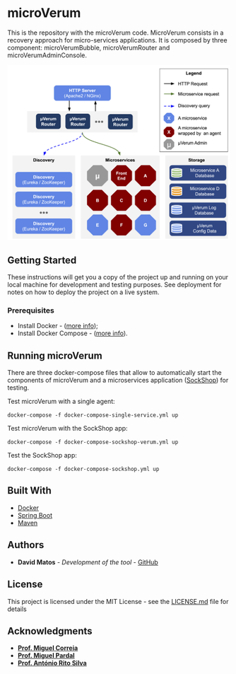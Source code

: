 # microVerum

This is the repository with the microVerum code.
MicroVerum consists in a recovery approach for micro-services applications.
It is composed by three component: microVerumBubble, microVerumRouter and microVerumAdminConsole.


![System architecture of microVerum](doc/micro-verum-arch.png)

## Getting Started

These instructions will get you a copy of the project up and running on your local machine for development and testing purposes. See deployment for notes on how to deploy the project on a live system.

### Prerequisites

 * Install Docker - ([more info](https://docs.docker.com/get-docker/));
 * Install Docker Compose - ([more info](https://docs.docker.com/compose/install/)).



## Running microVerum

There are three docker-compose files that allow to automatically start the components of microVerum and a microservices application ([SockShop](https://github.com/microservices-demo/microservices-demo)) for testing.

Test microVerum with a single agent:
```
docker-compose -f docker-compose-single-service.yml up
```

Test microVerum with the SockShop app:
```
docker-compose -f docker-compose-sockshop-verum.yml up
```

Test the SockShop app:
```
docker-compose -f docker-compose-sockshop.yml up
```


## Built With

* [Docker](https://docs.docker.com)
* [Spring Boot](https://spring.io/projects/spring-boot)
* [Maven](https://maven.apache.org)

## Authors

* **David Matos** - *Development of the tool* - [GitHub](https://github.com/davidmatos)

## License

This project is licensed under the MIT License - see the [LICENSE.md](LICENSE.md) file for details

## Acknowledgments

* **[Prof. Miguel Correia](https://github.com/mpcorreia)**
* **[Prof. Miguel Pardal](https://github.com/miguelpardal)**
* **[Prof. António Rito Silva](https://github.com/ritosilva)**
